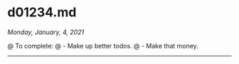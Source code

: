 # d01234.md

*Monday, January, 4, 2021*

@ To complete:
@ - Make up better todos.
@ - Make that money.

---

